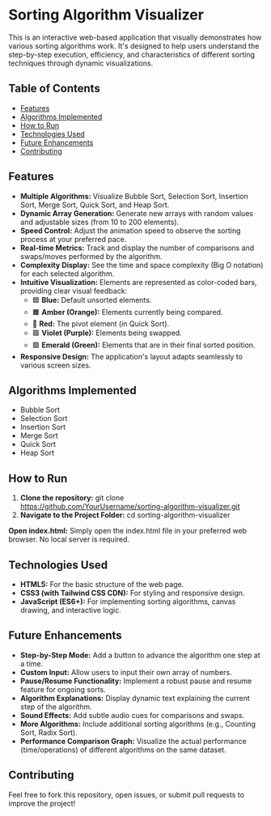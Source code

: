 # Sorting Algorithm Visualizer
This is an interactive web-based application that visually demonstrates how various sorting algorithms work. It's designed to help users understand the step-by-step execution, efficiency, and characteristics of different sorting techniques through dynamic visualizations.

## Table of Contents

- [Features](#features)
- [Algorithms Implemented](#algorithms-implemented)
- [How to Run](#how-to-run)
- [Technologies Used](#technologies-used)
- [Future Enhancements](#future-enhancements)
- [Contributing](#contributing)

## Features

- **Multiple Algorithms:** Visualize Bubble Sort, Selection Sort, Insertion Sort, Merge Sort, Quick Sort, and Heap Sort.
- **Dynamic Array Generation:** Generate new arrays with random values and adjustable sizes (from 10 to 200 elements).
- **Speed Control:** Adjust the animation speed to observe the sorting process at your preferred pace.
- **Real-time Metrics:** Track and display the number of comparisons and swaps/moves performed by the algorithm.
- **Complexity Display:** See the time and space complexity (Big O notation) for each selected algorithm.
- **Intuitive Visualization:** Elements are represented as color-coded bars, providing clear visual feedback:
  - 🟦 **Blue:** Default unsorted elements.
  - 🟧 **Amber (Orange):** Elements currently being compared.
  - 🔴 **Red:** The pivot element (in Quick Sort).
  - 🟪 **Violet (Purple):** Elements being swapped.
  - 🟩 **Emerald (Green):** Elements that are in their final sorted position.
- **Responsive Design:** The application's layout adapts seamlessly to various screen sizes.


## Algorithms Implemented

- Bubble Sort  
- Selection Sort  
- Insertion Sort  
- Merge Sort  
- Quick Sort  
- Heap Sort

## How to Run

1. **Clone the repository:**
git clone https://github.com/YourUsername/sorting-algorithm-visualizer.git
2. **Navigate to the Project Folder:**
cd sorting-algorithm-visualizer

**Open index.html:**
Simply open the index.html file in your preferred web browser. No local server is required.

## Technologies Used
- **HTML5:** For the basic structure of the web page.
- **CSS3 (with Tailwind CSS CDN):** For styling and responsive design.
- **JavaScript (ES6+):** For implementing sorting algorithms, canvas drawing, and interactive logic.

## Future Enhancements
- **Step-by-Step Mode:** Add a button to advance the algorithm one step at a time.
- **Custom Input:** Allow users to input their own array of numbers.
- **Pause/Resume Functionality:** Implement a robust pause and resume feature for ongoing sorts.
- **Algorithm Explanations:** Display dynamic text explaining the current step of the algorithm.
- **Sound Effects:** Add subtle audio cues for comparisons and swaps.
- **More Algorithms:** Include additional sorting algorithms (e.g., Counting Sort, Radix Sort).
- **Performance Comparison Graph:** Visualize the actual performance (time/operations) of different algorithms on the same dataset.

## Contributing
Feel free to fork this repository, open issues, or submit pull requests to improve the project!
